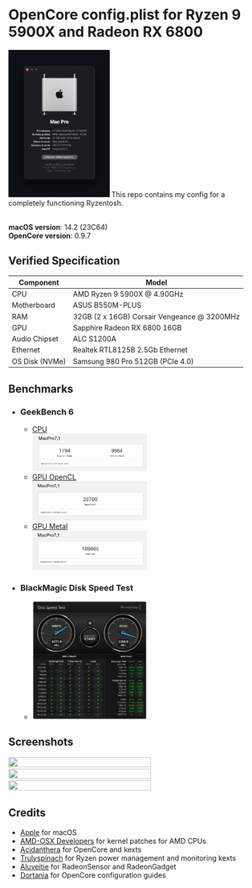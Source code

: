 # OpenCore config.plist for Ryzen 9 5900X and Radeon RX 6800



<img src="https://github.com/kvshino/ryzentosh/blob/main/screenshots/specs.png" width=40% height=40%>
This repo contains my config for a completely functioning Ryzentosh. 
<br/>
<br/>

**macOS version**: 14.2 (23C64) \
**OpenCore version**: 0.9.7 


## Verified Specification

| **Component**    | **Model**                                   |
| ---------------- | ------------------------------------------- |
| CPU              | AMD Ryzen 9 5900X @ 4.90GHz                 |
| Motherboard      | ASUS B550M-PLUS                             |
| RAM              | 32GB (2 x 16GB) Corsair Vengeance @ 3200MHz |
| GPU              | Sapphire Radeon RX 6800 16GB                |
| Audio Chipset    | ALC S1200A                                  |
| Ethernet         | Realtek RTL8125B 2.5Gb Ethernet             |
| OS Disk (NVMe)   | Samsung 980 Pro 512GB (PCIe 4.0)            |

## Benchmarks

- ### GeekBench 6
  - [CPU](https://browser.geekbench.com/v6/cpu/4041508)
    <br/>
    <img src="https://github.com/kvshino/ryzentosh/blob/main/screenshots/geekbench_cpu.png" width=50% height=50%>
  - [GPU OpenCL](https://browser.geekbench.com/v6/compute/1461431)
    <br/>
    <img src="https://github.com/kvshino/ryzentosh/blob/main/screenshots/geekbench_opencl.png" width=50% height=50%>
  - [GPU Metal](https://browser.geekbench.com/v6/compute/1461447)
    <br/>
    <img src="https://github.com/kvshino/ryzentosh/blob/main/screenshots/geekbench_metal.png" width=50% height=50%>

- ### BlackMagic Disk Speed Test
  - <img src="https://github.com/kvshino/ryzentosh/blob/main/screenshots/DiskSpeedTest.png" width=50% height=50%>

## Screenshots
  <img src="https://github.com/kvshino/ryzentosh/blob/main/screenshots/desktop_1.png" width=75% height=75%>
  <img src="https://github.com/kvshino/ryzentosh/blob/main/screenshots/desktop_2.png" width=75% height=75%>
  <img src="https://github.com/kvshino/ryzentosh/blob/main/screenshots/desktop_3.png" width=75% height=75%>
  
## Credits

- [Apple](https://apple.com) for macOS
- [AMD-OSX Developers](https://github.com/AMD-OSX) for kernel patches for AMD CPUs
- [Acidanthera](https://github.com/acidanthera) for OpenCore and kexts
- [Trulyspinach](https://github.com/trulyspinach) for Ryzen power management and monitoring kexts
- [Aluveitie](https://github.com/aluveitie) for RadeonSensor and RadeonGadget
- [Dortania](https://github.com/dortania) for OpenCore configuration guides
